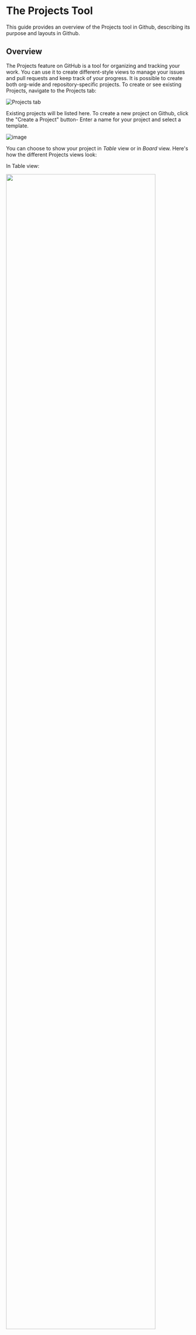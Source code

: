 # The Projects Tool
This guide provides an overview of the Projects tool in Github, describing its purpose and layouts in Github. 


## Overview
The Projects feature on GitHub is a tool for organizing and tracking your work. You can use it to create different-style views to manage your issues and pull requests and keep track of your progress. It is possible to create both org-wide and repository-specific projects. To create or see existing Projects, navigate to the Projects tab:

![Projects tab](https://github.com/project-origin/origin-collaboration/blob/main/docs/figures/projects_tab.png)

Existing projects will be listed here. To create a new project on Github, click the "Create a Project" button- Enter a name for your project and select a template.

![image](https://github.com/project-origin/origin-collaboration/blob/main/docs/figures/projects_new.png)

You can choose to show your project in _Table_ view or in _Board_ view. Here's how the different Projects views look:

In Table view:

<img src="https://github.com/project-origin/origin-collaboration/blob/main/docs/figures/list-view.png" width="90%" />

You can add attribute fields/columns by clicking the "+" on the top right, where there are a few options on what to add:

<img src="https://github.com/project-origin/origin-collaboration/blob/main/docs/figures/projects_field.png" width="20%" />

In Board view:

<img src="https://github.com/project-origin/origin-collaboration/blob/main/docs/figures/kanban-view.png" width="90%" />

In this view, you can also add new columns. 

It can be a good idea to bookmark the project view you're using often (all projects have stable links).

## Adding Cards to the Project View
Cards in the Projects tool, refers to any issues, pull requests or draft issues that you add to your project view. To add cards to your project, click on "Add item", in the buttom of the column you want to add the card to:

<img src="https://github.com/project-origin/origin-collaboration/blob/main/docs/figures/projects_add_card.png" width="90%" />

If you search, you can find any existing issue or pull request that you want to add. Alternatively, type some title, and a draft issue will be created (see the [Issue trackers guide](https://github.com/project-origin/origin-collaboration/blob/main/guides/issue_trackers.md#issues-in-projects-views)). 

To move a card between columns, simply drag and drop the card to the desired column:

<img src="https://github.com/project-origin/origin-collaboration/blob/main/docs/figures/projects_move_card.png" width="50%" />

When you click on a card title, a quick view will pop up for the (draft) issue or pull request that the card contains:

![issues view](https://github.com/project-origin/origin-collaboration/blob/main/docs/figures/projects-list-inline-issueview.png)

Remember to save your view, when you finished modifying it, as this doesn't happen automatically:

<img src="https://github.com/project-origin/origin-collaboration/blob/main/docs/figures/projects_save.png" width="30%" />

## Using Projects in Project-Origin
A number of projects already exists in Project-Origin, which are visible [here](https://github.com/orgs/project-origin/projects). You can either use the existing project views, whenever these are most relevant to you, or create your own view in a given, relevant project, to e.g., track progress on your own issues and pull requests. 

<img src="https://github.com/project-origin/origin-collaboration/blob/main/docs/figures/projects_new_view.png" width="70%" />

Alternatively, you can create your own project, if you find it relevant. 

## More Information about Projects
GitHub offers a more extensive guide on Projects [here](https://docs.github.com/en/issues/planning-and-tracking-with-projects/learning-about-projects).
